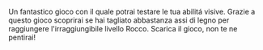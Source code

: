 Un fantastico gioco con il quale potrai testare le tua abilitá visive.
Grazie a questo gioco scoprirai se hai tagliato abbastanza assi di legno per raggiungere l'irraggiungibile livello Rocco.
Scarica il gioco, non te ne pentirai!
